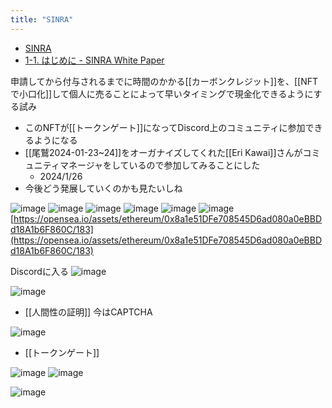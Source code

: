 ```yaml
---
title: "SINRA"
---
```


- [SINRA](https://sinra.app/jp)
- [1-1. はじめに - SINRA White Paper](https://paramita-inc.gitbook.io/sinra/v/japanese/1.-introduction/1-1-hajimeni)

申請してから付与されるまでに時間のかかる[[カーボンクレジット]]を、[[NFTで小口化]]して個人に売ることによって早いタイミングで現金化できるようにする試み
- このNFTが[[トークンゲート]]になってDiscord上のコミュニティに参加できるようになる
- [[尾鷲2024-01-23~24]]をオーガナイズしてくれた[[Eri Kawai]]さんがコミュニティマネージャをしているので参加してみることにした
    - 2024/1/26
- 今後どう発展していくのかも見たいしね

![image](https://gyazo.com/29a40f3143af47c773dc4035386eb89d/thumb/1000)
![image](https://gyazo.com/6145a40b5f87ddedd7c14a3adf318bcf/thumb/1000)
![image](https://gyazo.com/5ff3faa49beb89628f1be36a7c38b7e1/thumb/1000)
![image](https://gyazo.com/f7d557b8d212249553c0b947c4eba337/thumb/1000)
![image](https://gyazo.com/8f64712a5517e4592c0f1a0fefb72e6b/thumb/1000)
![image](https://gyazo.com/4d8041f3a1f8dc18d4927efdd52c8330/thumb/1000)
[https://opensea.io/assets/ethereum/0x8a1e51DFe708545D6ad080a0eBBDd18A1b6F860C/183](https://opensea.io/assets/ethereum/0x8a1e51DFe708545D6ad080a0eBBDd18A1b6F860C/183)

Discordに入る
![image](https://gyazo.com/afe8c4cc897ca4d73bf80fe056e8692d/thumb/1000)

![image](https://gyazo.com/4e06b42a12c91584ab95e3106b256224/thumb/1000)
- [[人間性の証明]] 今はCAPTCHA

![image](https://gyazo.com/a926579b6708da5df9fc4729e2150619/thumb/1000)
- [[トークンゲート]]

![image](https://gyazo.com/bfa036f9a9353903caef7ebe3d66f66b/thumb/1000)
![image](https://gyazo.com/4ca3a72236fb3ac32e848b76f3f92842/thumb/1000)

![image](https://gyazo.com/619677430539c7fe75cabe1880483c66/thumb/1000)
